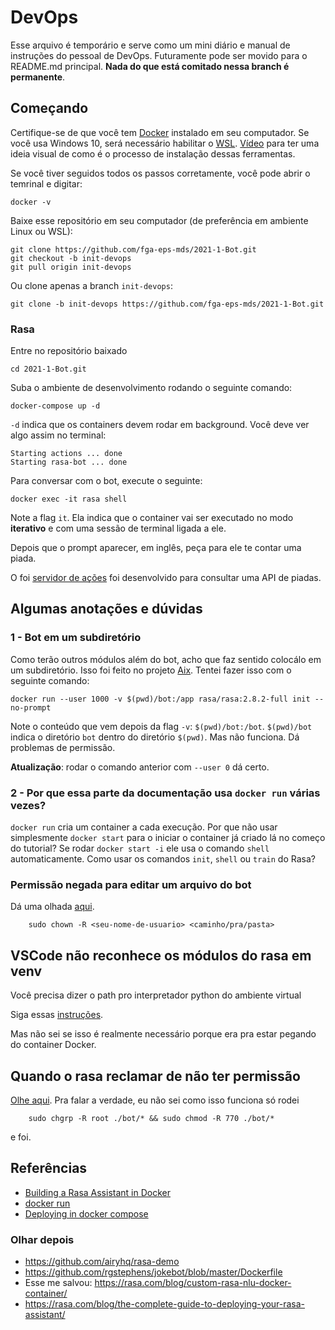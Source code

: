 # DevOps
Esse arquivo é temporário e serve como um mini diário
e manual de instruções do pessoal de DevOps. Futuramente
pode ser movido para o README.md principal. **Nada do que
está comitado nessa branch é permanente**.


## Começando
Certifique-se de que você tem 
[Docker](https://docs.docker.com/get-docker/) instalado em seu
computador. Se você usa Windows 10, será necessário habilitar
o [WSL](https://docs.microsoft.com/pt-br/windows/wsl/install-win10).
[Vídeo](https://www.youtube.com/watch?v=oQ08ZaOAiGU&ab_channel=CaravanaCloud)
para ter uma ideia visual de como é o processo de instalação dessas ferramentas.

Se você tiver seguidos todos os passos corretamente, você pode abrir
o temrinal e digitar:

    docker -v

Baixe esse repositório em seu computador (de preferência em ambiente Linux ou WSL):

    git clone https://github.com/fga-eps-mds/2021-1-Bot.git
    git checkout -b init-devops
    git pull origin init-devops

Ou clone apenas a branch `init-devops`:
    
    git clone -b init-devops https://github.com/fga-eps-mds/2021-1-Bot.git
    

### Rasa
Entre no repositório baixado

    cd 2021-1-Bot.git

Suba o ambiente de desenvolvimento rodando o seguinte comando:

    docker-compose up -d

`-d` indica que os containers devem rodar em background. Você deve ver algo assim no terminal:

    Starting actions ... done
    Starting rasa-bot ... done

Para conversar com o bot, execute o seguinte:

    docker exec -it rasa shell

Note a flag `it`. Ela indica que o container vai ser executado no modo
**iterativo** e com uma sessão de terminal ligada a ele. 

Depois que o prompt aparecer, em inglês, peça para ele te contar uma piada.

O  foi [servidor de ações](actions/actions.py) foi desenvolvido para 
consultar uma API de piadas.


## Algumas anotações e dúvidas
### 1 - Bot em um subdiretório
Como terão outros módulos além do bot, acho que faz sentido colocálo em um subdiretório.
Isso foi feito no projeto [Aix](https://github.com/fga-eps-mds/2019.1-Aix). Tentei fazer
isso com o seguinte comando:
    
    docker run --user 1000 -v $(pwd)/bot:/app rasa/rasa:2.8.2-full init --no-prompt

Note o conteúdo que vem depois da flag `-v`: `$(pwd)/bot:/bot`. `$(pwd)/bot`
indica o diretório `bot` dentro do diretório `$(pwd)`. Mas não funciona. Dá 
problemas de permissão. 

**Atualização**: rodar o comando anterior com ``--user 0`` dá certo.



### 2 - Por que essa parte da documentação usa `docker run` várias vezes?
`docker run` cria um container a cada execução. Por que não usar 
simplesmente `docker start` para o iniciar o container já criado 
lá no começo do tutorial?  Se rodar `docker start -i` ele usa o comando 
`shell` automaticamente. Como usar os comandos `init`, `shell` ou `train`
do Rasa?


### Permissão negada para editar um arquivo do bot
Dá uma olhada [aqui](https://github.com/microsoft/vscode-remote-release/issues/1008).

        sudo chown -R <seu-nome-de-usuario> <caminho/pra/pasta>


## VSCode não reconhece os módulos do rasa em venv
Você precisa dizer o path pro interpretador python do ambiente
virtual

Siga essas [instruções](https://stackoverflow.com/questions/54106071/how-can-i-set-up-a-virtual-environment-for-python-in-visual-studio-code).

Mas não sei se isso é realmente necessário porque era pra estar pegando do container Docker.


## Quando o rasa reclamar de não ter permissão
[Olhe aqui](https://rasa.com/docs/rasa-x/installation-and-setup/install/docker-compose/#mounted-directories). Pra falar a verdade, eu não sei como isso funciona só rodei

        sudo chgrp -R root ./bot/* && sudo chmod -R 770 ./bot/*

e foi.
## Referências
- [Building a Rasa Assistant in Docker](https://rasa.com/docs/rasa/docker/building-in-docker/)
- [docker run](https://docs.docker.com/engine/reference/commandline/run/)
- [Deploying in docker compose](https://rasa.com/docs/rasa/docker/deploying-in-docker-compose/)


### Olhar depois
- https://github.com/airyhq/rasa-demo
- https://github.com/rgstephens/jokebot/blob/master/Dockerfile
- Esse me salvou: https://rasa.com/blog/custom-rasa-nlu-docker-container/
- https://rasa.com/blog/the-complete-guide-to-deploying-your-rasa-assistant/
